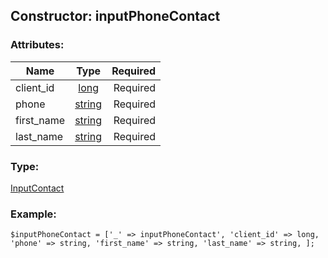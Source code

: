 ## Constructor: inputPhoneContact  

### Attributes:

| Name     |    Type       | Required |
|----------|:-------------:|---------:|
|client\_id|[long](../types/long.md) | Required|
|phone|[string](../types/string.md) | Required|
|first\_name|[string](../types/string.md) | Required|
|last\_name|[string](../types/string.md) | Required|
### Type: 

[InputContact](../types/InputContact.md)
### Example:

```
$inputPhoneContact = ['_' => inputPhoneContact', 'client_id' => long, 'phone' => string, 'first_name' => string, 'last_name' => string, ];
```